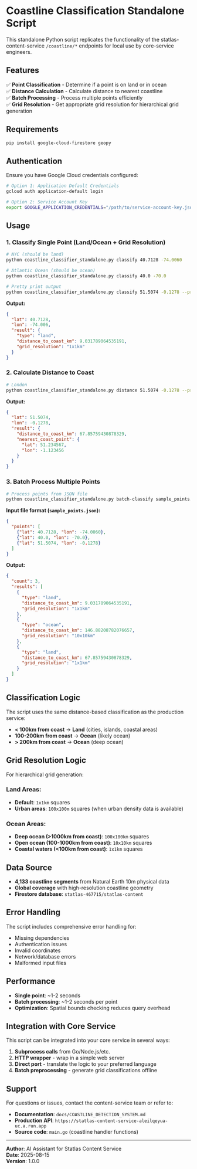 # Coastline Classification Standalone Script

This standalone Python script replicates the functionality of the statlas-content-service `/coastline/*` endpoints for local use by core-service engineers.

## Features

✅ **Point Classification** - Determine if a point is on land or in ocean  
✅ **Distance Calculation** - Calculate distance to nearest coastline  
✅ **Batch Processing** - Process multiple points efficiently  
✅ **Grid Resolution** - Get appropriate grid resolution for hierarchical grid generation  

## Requirements

```bash
pip install google-cloud-firestore geopy
```

## Authentication

Ensure you have Google Cloud credentials configured:

```bash
# Option 1: Application Default Credentials
gcloud auth application-default login

# Option 2: Service Account Key
export GOOGLE_APPLICATION_CREDENTIALS="/path/to/service-account-key.json"
```

## Usage

### 1. Classify Single Point (Land/Ocean + Grid Resolution)

```bash
# NYC (should be land)
python coastline_classifier_standalone.py classify 40.7128 -74.0060

# Atlantic Ocean (should be ocean)  
python coastline_classifier_standalone.py classify 40.0 -70.0

# Pretty print output
python coastline_classifier_standalone.py classify 51.5074 -0.1278 --pretty
```

**Output:**
```json
{
  "lat": 40.7128,
  "lon": -74.006,
  "result": {
    "type": "land",
    "distance_to_coast_km": 9.031789064535191,
    "grid_resolution": "1x1km"
  }
}
```

### 2. Calculate Distance to Coast

```bash
# London
python coastline_classifier_standalone.py distance 51.5074 -0.1278 --pretty
```

**Output:**
```json
{
  "lat": 51.5074,
  "lon": -0.1278,
  "result": {
    "distance_to_coast_km": 67.85759430878329,
    "nearest_coast_point": {
      "lat": 51.234567,
      "lon": -1.123456
    }
  }
}
```

### 3. Batch Process Multiple Points

```bash
# Process points from JSON file
python coastline_classifier_standalone.py batch-classify sample_points.json --pretty
```

**Input file format (`sample_points.json`):**
```json
{
  "points": [
    {"lat": 40.7128, "lon": -74.0060},
    {"lat": 40.0, "lon": -70.0},
    {"lat": 51.5074, "lon": -0.1278}
  ]
}
```

**Output:**
```json
{
  "count": 3,
  "results": [
    {
      "type": "land",
      "distance_to_coast_km": 9.031789064535191,
      "grid_resolution": "1x1km"
    },
    {
      "type": "ocean", 
      "distance_to_coast_km": 146.88208782076657,
      "grid_resolution": "10x10km"
    },
    {
      "type": "land",
      "distance_to_coast_km": 67.85759430878329,
      "grid_resolution": "1x1km"
    }
  ]
}
```

## Classification Logic

The script uses the same distance-based classification as the production service:

- **< 100km from coast** → **Land** (cities, islands, coastal areas)
- **100-200km from coast** → **Ocean** (likely ocean)  
- **> 200km from coast** → **Ocean** (deep ocean)

## Grid Resolution Logic

For hierarchical grid generation:

### Land Areas:
- **Default**: `1x1km` squares
- **Urban areas**: `100x100m` squares (when urban density data is available)

### Ocean Areas:
- **Deep ocean (>1000km from coast)**: `100x100km` squares
- **Open ocean (100-1000km from coast)**: `10x10km` squares  
- **Coastal waters (<100km from coast)**: `1x1km` squares

## Data Source

- **4,133 coastline segments** from Natural Earth 10m physical data
- **Global coverage** with high-resolution coastline geometry
- **Firestore database**: `statlas-467715/statlas-content`

## Error Handling

The script includes comprehensive error handling for:
- Missing dependencies
- Authentication issues
- Invalid coordinates
- Network/database errors
- Malformed input files

## Performance

- **Single point**: ~1-2 seconds
- **Batch processing**: ~1-2 seconds per point
- **Optimization**: Spatial bounds checking reduces query overhead

## Integration with Core Service

This script can be integrated into your core service in several ways:

1. **Subprocess calls** from Go/Node.js/etc.
2. **HTTP wrapper** - wrap in a simple web server
3. **Direct port** - translate the logic to your preferred language
4. **Batch preprocessing** - generate grid classifications offline

## Support

For questions or issues, contact the content-service team or refer to:
- **Documentation**: `docs/COASTLINE_DETECTION_SYSTEM.md`
- **Production API**: `https://statlas-content-service-aleilqeyua-uc.a.run.app`
- **Source code**: `main.go` (coastline handler functions)

---

**Author**: AI Assistant for Statlas Content Service  
**Date**: 2025-08-15  
**Version**: 1.0.0
